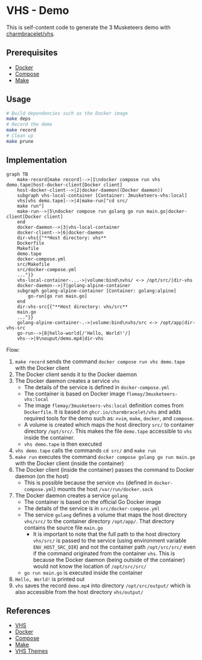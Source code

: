 # VHS - Demo

This is self-content code to generate the 3 Musketeers demo with [charmbracelet/vhs](https://github.com/charmbracelet/vhs).

## Prerequisites

- [Docker](https://www.docker.com/)
- [Compose](https://docs.docker.com/compose/)
- [Make](https://www.gnu.org/software/make/)

## Usage

```bash
# Build dependencies such as the Docker image
make deps
# Record the demo
make record
# Clean up
make prune
```

## Implementation

```mermaid
graph TB
    make-record[make record]-->|1\ndocker compose run vhs demo.tape|host-docker-client[Docker client]
    host-docker-client-->|2|docker-daemon((Docker daemon))
    subgraph vhs-local-container [Container: 3musketeers-vhs:local]
    vhs[vhs demo.tape]-->|4|make-run["cd src/
    make run"]
    make-run-->|5\ndocker compose run golang go run main.go|docker-client[Docker client]
    end
    docker-daemon-->|3|vhs-local-container
    docker-client-->|6|docker-daemon
    dir-vhs{{"**Host directory: vhs**
    Dockerfile
    Makefile
    demo.tape
    docker-compose.yml
    src/Makefile
    src/docker-compose.yml
    ..."}}
    vhs-local-container-...->|volume:bind\nvhs/ <-> /opt/src/|dir-vhs
    docker-daemon-->|7|golang-alpine-container
    subgraph golang-alpine-container [Container: golang:alpine]
        go-run[go run main.go]
    end
    dir-vhs-src{{"**Host directory: vhs/src**
    main.go
    ..."}}
    golang-alpine-container-.->|volume:bind\nvhs/src <-> /opt/app|dir-vhs-src
    go-run-->|8|hello-world[/'Hello, World!'/]
    vhs-->|9\nouput/demo.mp4|dir-vhs
```

Flow:

1. `make record` sends the command `docker compose run vhs demo.tape` with the Docker client
2. The Docker client sends it to the Docker daemon
3. The Docker daemon creates a service `vhs`
	- The details of the service is defined in `docker-compose.yml`
	- The container is based on Docker image `flemay/3musketeers-vhs:local`
	- The image `flemay/3musketeers-vhs:local` definition comes from `Dockerfile`. It is based on `ghcr.io/charmbracelet/vhs` and adds required tools for the demo such as: `nvim`, `make`, `docker`, and `compose`.
	- A volume is created which maps the host directory `src/` to container directory `/opt/src/`. This makes the file `demo.tape` accessible to `vhs` inside the container.
	- `vhs demo.tape` is then executed
4. `vhs demo.tape` calls the commands `cd src/` and `make run`
5. `make run` executes the command `docker compose golang go run main.go` with the Docker client (inside the container)
6. The Docker client (inside the container) passes the command to Docker daemon (on the host)
	- This is possible because the service `vhs` (defined in `docker-compose.yml`) mounts the host `/var/run/docker.sock`
7. The Docker daemon creates a service `golang`
	- The container is based on the official Go Docker image
	- The details of the service is in `src/docker-compose.yml`
	- The service `golang` defines a volume that maps the host directory `vhs/src/` to the container directory `/opt/app/`. That directory contains the source file `main.go`
		- It is important to note that the full path to the host directory `vhs/src/` is passed to the service (using environment variable `ENV_HOST_SRC_DIR`) and not the container path `/opt/src/src/` even if the command originated from the container `vhs`. This is because the Docker daemon (being outside of the container) would not know the location of `/opt/src/src/`
	- `go run main.go` is executed inside the container
8. `Hello, World!` is printed out
9. `vhs` saves the record `demo.mp4` into directory `/opt/src/output/` which is also accessible from the host directory `vhs/output/`

## References

- [VHS](https://github.com/charmbracelet/vhs)
- [Docker](https://www.docker.com/)
- [Compose](https://docs.docker.com/compose/)
- [Make](https://www.gnu.org/software/make/)
- [VHS Themes](https://github.com/flemay/vhs-themes)

